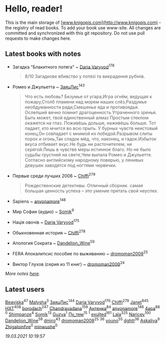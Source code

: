 # Hello, reader!
This is the main storage of [www.knigopis.com](http://www.knigopis.com) - the registry of read books.
To add your book use www-site. All changes are committed and synchronized with this git repository.
Do not use pull requests to make changes here.


## Latest books with notes
* Загадка "Блакитного потяга" ~ [Daria Varyvod](users/829/829893410524253-facebook)<sup>178</sup>
    > 8/10 Загадкове вбивство у потязі та викрадення рубінів.

* Ромео и Джульетта ~ [ЗаяцЛис](users/112/112388384595246311466-google)<sup>143</sup>
    > Что есть любовь? Безумье от угара,Игра огнём, ведущая к пожару,Столб пламени над морем наших слёз,Раздумье необдуманности ради,Смешенье яда и противоядья.
    > Ослепший вечно помнит драгоценность Утраченного зренья.
    > Быть может, твой единственный алмаз Простым стеклом окажется на глаз.
    > Поживёшь дольше, наживёшь больше.
    > Тот падает, кто мчится во всю прыть.
    > У бурных чувств неистовый конец,Он совпадает с мнимой их победой.Разрывом слиты порох и огонь,Так сладок мёд, что, наконец, и гадок.Избыток вкуса отбивает вкус.Не будь ни расточителем, ни скрягой:Лишь в чувстве меры истинное благо.
    > Но не было судьбы грустней на свете,Чем выпала Ромео и Джульетте.
    > Согласно английскому народному поверью, у ленивых девушек заводятся под ногтями червячки.

* Первые среди лучших 2006 ~ [Chiffi](users/105/105831994080785626680-google)<sup>279</sup>
    > Рождественские детективы. Отличный сборник.   самая большая ценность успеха – это умение прятать свой неуспех.

* Sapiens ~ [anvonamore](users/595/5957175-vkontakte)<sup>148</sup>

* Мир Софии (аудио) ~ [Somik](users/100/100006761945842-facebook)<sup>9</sup>

* Нація овочів ~ [Daria Varyvod](users/829/829893410524253-facebook)<sup>175</sup>

* Обыкновенная история ~ [Chiffi](users/105/105831994080785626680-google)<sup>278</sup>

* Апология Сократа ~ [Dandelion_Wine](users/586/58602788-vkontakte)<sup>59</sup>

* FERA Апокалипсис пособие по выживанию ~ [dromoman2008](users/444/44461886-yandex)<sup>25</sup>

* Виктор Глухов (серия из 11 книг) ~ [dromoman2008](users/444/44461886-yandex)<sup>24</sup>


_More notes [here](latest_books_with_notes.md)._


## Latest users
[Beaviska](users/102/10202544960024508-facebook)<sup>47</sup> 
[Malysha](users/412/4129490930435358-facebook)<sup>3</sup> 
[ЗаяцЛис](users/112/112388384595246311466-google)<sup>144</sup> 
[Daria Varyvod](users/829/829893410524253-facebook)<sup>176</sup> 
[Chiffi](users/105/105831994080785626680-google)<sup>279</sup> 
[Janet](users/108/108113656204404967440-google)<sup>845</sup> 
[HXT](users/100/100002563462782-facebook)<sup>408</sup> 
[borodach](users/157/15706320-vkontakte)<sup>247</sup> 
[Chandravadana](users/105/105866022348292919948-google)<sup>159</sup> 
[Антенка](users/118/118158645037334943900-google)<sup>84</sup> 
[anvonamore](users/595/5957175-vkontakte)<sup>148</sup> 
[4apa](users/117/117392596378069249667-google)<sup>88</sup> 
[](users/234/234992147-vkontakte)<sup>0</sup> 
[Shimpanze](users/108/108324375224819470216-google)<sup>4</sup> 
[Somik](users/100/100006761945842-facebook)<sup>13</sup> 
[Guzya](users/819/819285468208720-facebook)<sup>1</sup> 
[Пу_тем](users/344/3448154788585127-facebook)<sup>15</sup> 
[](users/118/118195892640941995591-google)<sup>1</sup> 
[exulted](users/100/100599204551896265722-google)<sup>161</sup> 
[Lala](users/761/76187635-vkontakte)<sup>325</sup> 
[Naricev](users/107/107090515204537133928-google)<sup>100</sup> 
[Dandelion_Wine](users/586/58602788-vkontakte)<sup>59</sup> 
[dmiro](users/571/5714115-vkontakte)<sup>43</sup> 
[dromoman2008](users/444/44461886-yandex)<sup>25</sup> 
[](users/153/1537586159620888-facebook)<sup>36</sup> 
[youno](users/302/302928912-vkontakte)<sup>55</sup> 
[dghtt](users/233/233860015-vkontakte)<sup>36</sup> 
[Askaliya](users/326/326783541-vkontakte)<sup>9</sup> 
[Zhigaloinfire](users/444/444088111-vkontakte)<sup>0</sup> 
[minwushe](users/264/264391125-vkontakte)<sup>0</sup> 


_19.03.2021 10:19:57_
